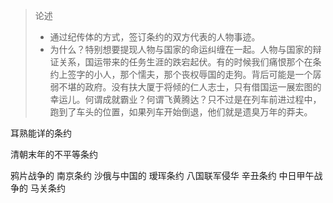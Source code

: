 > 论述
> * 通过纪传体的方式，签订条约的双方代表的人物事迹。
> * 为什么？特别想要提现人物与国家的命运纠缠在一起。人物与国家的辩证关系，国运带来的任务生涯的跌宕起伏。有的时候我们痛恨那个在条约上签字的小人，那个懦夫，那个丧权辱国的走狗。背后可能是一个孱弱不堪的政府。没有扶大厦于将倾的仁人志士，只有借国运一展宏图的幸运儿。何谓成就霸业？何谓飞黄腾达？只不过是在列车前进过程中，跑到了车头的位置，如果列车开始倒退，他们就是遗臭万年的莽夫。




耳熟能详的条约


清朝末年的不平等条约

鸦片战争的  南京条约
沙俄与中国的 瑷珲条约
八国联军侵华 辛丑条约
中日甲午战争的 马关条约

